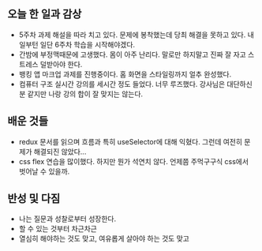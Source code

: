 ## 오늘 한 일과 감상

- 5주차 과제 해설을 따라 치고 있다. 문제에 봉착했는데 당최 해결을 못하고 있다. 내일부턴 일단 6주차 학습을 시작해야겠다.
- 간밤에 부정맥때문에 고생했다. 몸이 아주 난리다. 말로만 하지말고 진짜 잘 자고 스트레스 덜받아야 한다.
- 뱅킹 앱 마크업 과제를 진행중이다. 홈 화면을 스타일링까지 얼추 완성했다.
- 컴퓨터 구조 실시간 강의를 세시간 정도 들었다. 너무 루즈했다. 강사님은 대단하신 분 같지만 나랑 강의 합이 잘 맞지는 않는다.

## 배운 것들
- redux 문서를 읽으며 흐름과 특히 useSelector에 대해 익혔다. 그런데 여전히 문제가 해결되진 않았다... 
- css flex 연습을 많이했다. 하지만 뭔가 석연치 않다. 언제쯤 주먹구구식 css에서 벗어날 수 있을까.

## 반성 및 다짐

- 나는 질문과 성찰로부터 성장한다.
- 할 수 있는 것부터 차근차근
- 열심히 해야하는 것도 맞고, 여유롭게 살아야 하는 것도 맞고
